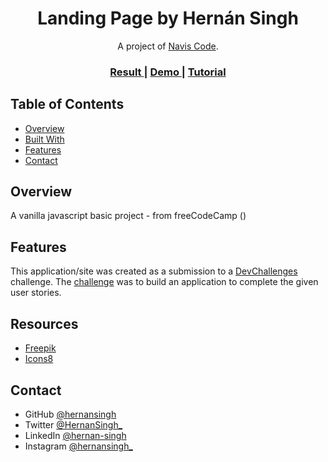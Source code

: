 <h1 align="center">Landing Page by Hernán Singh</h1>

<div align="center">
   A project of <a href="https://www.youtube.com/channel/UC9tcfsScui3S70hp_wC_EPw" target="_blank">Navis Code</a>.
</div>

<div align="center">
  <h3>
    <a href="https://hernansingh.github.io/landing-page/">
      Result
    </a>
    <span> | </span>
    <a href="">
      Demo
    </a>
    <span> | </span>
    <a href="https://naviscode.gumroad.com/l/WPuXD">
      Tutorial
    </a>
  </h3>
</div>

<!-- TABLE OF CONTENTS -->

## Table of Contents

- [Overview](#overview)
- [Built With](#built-with)
- [Features](#features)
- [Contact](#contact)

<!-- OVERVIEW -->

## Overview

A vanilla javascript basic project - from freeCodeCamp ()

## Features

This application/site was created as a submission to a [DevChallenges](https://devchallenges.io/challenges) challenge. The [challenge](https://devchallenges.io/challenges/wBunSb7FPrIepJZAg0sY) was to build an application to complete the given user stories.

## Resources
- [Freepik](https://https://www.freepik.es/)
- [Icons8](https://https://icons8.com/)

## Contact

- GitHub [@hernansingh](https://github.com/hernansingh)
- Twitter [@HernanSingh_](https://twitter.com/HernanSingh_)
- LinkedIn [@hernan-singh](https://www.linkedin.com/in/hernan-singh)
- Instagram [@hernansingh_](https://www.instagram.com/hernansingh_)
